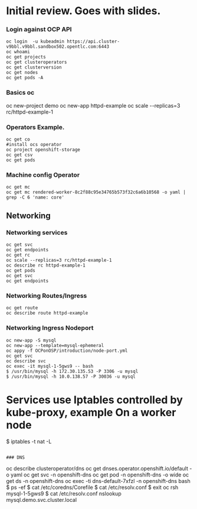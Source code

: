 # Initial review. Goes with slides.
### Login against OCP API
```
oc login  -u kubeadmin https://api.cluster-v9bbl.v9bbl.sandbox502.opentlc.com:6443
oc whoami
oc get projects
oc get clusteroperators
oc get clusterversion
oc get nodes
oc get pods -A
```

### Basics oc 
oc new-project demo
oc new-app  httpd-example
oc scale --replicas=3 rc/httpd-example-1


### Operators Example.
```
oc get co
#install ocs operator
oc project openshift-storage
oc get csv
oc get pods
```

### Machine config Operator
```
oc get mc
oc get mc rendered-worker-8c2f88c95e34765b573f32c6a6b10568 -o yaml | grep -C 6 'name: core'
```


## Networking
### Networking services
```
oc get svc
oc get endpoints
oc get rc
oc scale --replicas=3 rc/httpd-example-1
oc describe rc httpd-example-1
oc get pods
oc get svc
oc get endpoints
```

### Networking Routes/Ingress
```
oc get route
oc describe route httpd-example
```

### Networking Ingress Nodeport
```
oc new-app -S mysql
oc new-app --template=mysql-ephemeral
oc appy -f OCPonOSP/introduction/node-port.yml
oc get svc
oc describe svc 
oc exec -it mysql-1-5gws9 -- bash
$ /usr/bin/mysql -h 172.30.135.53 -P 3306 -u mysql
$ /usr/bin/mysql -h 10.0.138.57 -P 30036 -u mysql

```
# Services use Iptables controlled by kube-proxy, example On a worker node 
$ iptables -t nat -L
```

### DNS 
```
oc describe clusteroperator/dns
oc get dnses.operator.openshift.io/default -o yaml
oc get svc -n openshift-dns
oc get pod -n openshift-dns  -o wide
oc get ds -n openshift-dns
oc exec -ti dns-default-7xfzl -n openshift-dns bash
$ ps -ef 
$ cat /etc/coredns/Corefile
$ cat /etc/resolv.conf 
$ exit
oc rsh mysql-1-5gws9
$ cat /etc/resolv.conf
nslookup mysql.demo.svc.cluster.local
```
